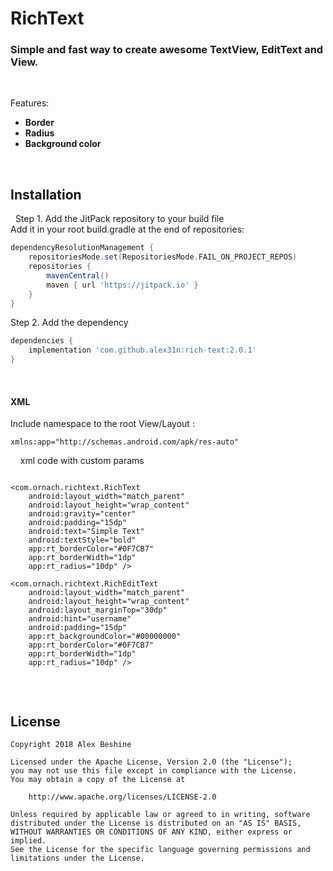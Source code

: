 # RichText
### Simple and fast way to create awesome TextView, EditText and View.
&nbsp;

Features:
* **Border**
* **Radius**
* **Background color**

&nbsp;
&nbsp;
## Installation


&nbsp;
Step 1. Add the JitPack repository to your build file  
Add it in your root build.gradle at the end of repositories:
```gradle
dependencyResolutionManagement {
    repositoriesMode.set(RepositoriesMode.FAIL_ON_PROJECT_REPOS)
    repositories {
        mavenCentral()
        maven { url 'https://jitpack.io' }
    }
}
```

Step 2. Add the dependency
```gradle
dependencies {
    implementation 'com.github.alex31n:rich-text:2.0.1'
}
```



&nbsp;
#### XML
Include namespace to the root View/Layout :
```
xmlns:app="http://schemas.android.com/apk/res-auto"
```



&nbsp;
&nbsp;
xml code with custom params

```

<com.ornach.richtext.RichText
    android:layout_width="match_parent"
    android:layout_height="wrap_content"
    android:gravity="center"
    android:padding="15dp"
    android:text="Simple Text"
    android:textStyle="bold"
    app:rt_borderColor="#0F7CB7"
    app:rt_borderWidth="1dp"
    app:rt_radius="10dp" />

<com.ornach.richtext.RichEditText
    android:layout_width="match_parent"
    android:layout_height="wrap_content"
    android:layout_marginTop="30dp"
    android:hint="username"
    android:padding="15dp"
    app:rt_backgroundColor="#00000000"
    app:rt_borderColor="#0F7CB7"
    app:rt_borderWidth="1dp"
    app:rt_radius="10dp" />
  
```

&nbsp;
&nbsp;
## License
    Copyright 2018 Alex Beshine
    
    Licensed under the Apache License, Version 2.0 (the "License");
    you may not use this file except in compliance with the License.
    You may obtain a copy of the License at

        http://www.apache.org/licenses/LICENSE-2.0

    Unless required by applicable law or agreed to in writing, software
    distributed under the License is distributed on an "AS IS" BASIS,
    WITHOUT WARRANTIES OR CONDITIONS OF ANY KIND, either express or implied.
    See the License for the specific language governing permissions and limitations under the License.
    
